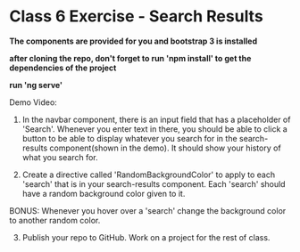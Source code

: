 # Class 6 Exercise - Search Results

**The components are provided for you and bootstrap 3 is installed**

**after cloning the repo, don't forget to run 'npm install' to get the dependencies of the project**

**run 'ng serve'**

Demo Video: 

1. In the navbar component, there is an input field that has a placeholder of 'Search'. Whenever you enter text in there, you should be able to click a button to be able to display whatever you search for in the search-results component(shown in the demo). It should show your history of what you search for.

2. Create a directive called 'RandomBackgroundColor' to apply to each 'search' that is in your search-results component. Each 'search' should have a random background color given to it. 

BONUS: Whenever you hover over a 'search' change the background color to another random color.

3. Publish your repo to GitHub. Work on a project for the rest of class.
